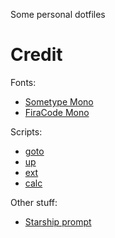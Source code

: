Some personal dotfiles

# Credit
Fonts:
- [Sometype Mono](https://monospacedfont.com/)
- [FiraCode Mono](https://github.com/tonsky/FiraCode)

Scripts:
- [goto](https://github.com/iridakos/goto)
- [up](https://github.com/shannonmoeller/up)
- [ext](https://github.com/Manas140/sh)
- [calc](https://github.com/Manas140/sh)

Other stuff:
- [Starship prompt](https://starship.rs/)
